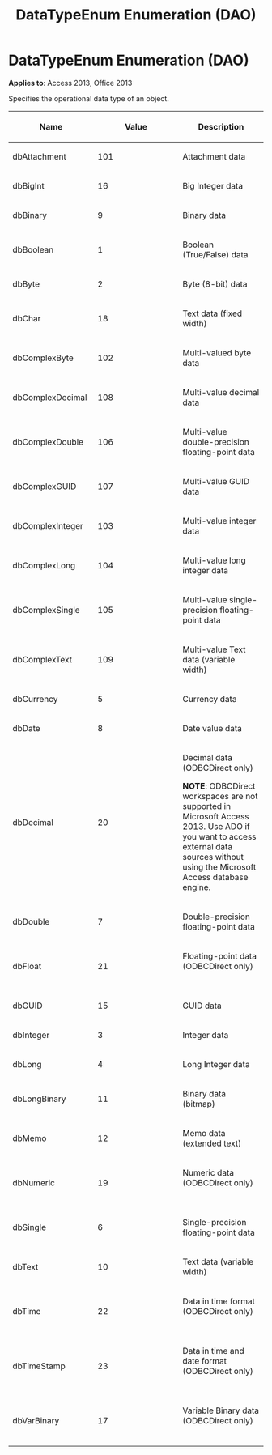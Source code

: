 ﻿---
title: DataTypeEnum Enumeration (DAO)
TOCTitle: DataTypeEnum Enumeration
ms:assetid: 59ead483-52fc-53cd-02e6-084814f961ac
ms:mtpsurl: https://msdn.microsoft.com/library/Ff194420(v=office.15)
ms:contentKeyID: 48545028
ms.date: 09/18/2015
mtps_version: v=office.15
---

# DataTypeEnum Enumeration (DAO)


**Applies to**: Access 2013, Office 2013

Specifies the operational data type of an object.

<table>
<colgroup>
<col style="width: 33%" />
<col style="width: 33%" />
<col style="width: 33%" />
</colgroup>
<thead>
<tr class="header">
<th><p>Name</p></th>
<th><p>Value</p></th>
<th><p>Description</p></th>
</tr>
</thead>
<tbody>
<tr class="odd">
<td><p>dbAttachment</p></td>
<td><p>101</p></td>
<td><p>Attachment data</p></td>
</tr>
<tr class="even">
<td><p>dbBigInt</p></td>
<td><p>16</p></td>
<td><p>Big Integer data</p></td>
</tr>
<tr class="odd">
<td><p>dbBinary</p></td>
<td><p>9</p></td>
<td><p>Binary data</p></td>
</tr>
<tr class="even">
<td><p>dbBoolean</p></td>
<td><p>1</p></td>
<td><p>Boolean (True/False) data</p></td>
</tr>
<tr class="odd">
<td><p>dbByte</p></td>
<td><p>2</p></td>
<td><p>Byte (8-bit) data</p></td>
</tr>
<tr class="even">
<td><p>dbChar</p></td>
<td><p>18</p></td>
<td><p>Text data (fixed width)</p></td>
</tr>
<tr class="odd">
<td><p>dbComplexByte</p></td>
<td><p>102</p></td>
<td><p>Multi-valued byte data</p></td>
</tr>
<tr class="even">
<td><p>dbComplexDecimal</p></td>
<td><p>108</p></td>
<td><p>Multi-value decimal data</p></td>
</tr>
<tr class="odd">
<td><p>dbComplexDouble</p></td>
<td><p>106</p></td>
<td><p>Multi-value double-precision floating-point data</p></td>
</tr>
<tr class="even">
<td><p>dbComplexGUID</p></td>
<td><p>107</p></td>
<td><p>Multi-value GUID data</p></td>
</tr>
<tr class="odd">
<td><p>dbComplexInteger</p></td>
<td><p>103</p></td>
<td><p>Multi-value integer data</p></td>
</tr>
<tr class="even">
<td><p>dbComplexLong</p></td>
<td><p>104</p></td>
<td><p>Multi-value long integer data</p></td>
</tr>
<tr class="odd">
<td><p>dbComplexSingle</p></td>
<td><p>105</p></td>
<td><p>Multi-value single-precision floating-point data</p></td>
</tr>
<tr class="even">
<td><p>dbComplexText</p></td>
<td><p>109</p></td>
<td><p>Multi-value Text data (variable width)</p></td>
</tr>
<tr class="odd">
<td><p>dbCurrency</p></td>
<td><p>5</p></td>
<td><p>Currency data</p></td>
</tr>
<tr class="even">
<td><p>dbDate</p></td>
<td><p>8</p></td>
<td><p>Date value data</p></td>
</tr>
<tr class="odd">
<td><p>dbDecimal</p></td>
<td><p>20</p></td>
<td><p>Decimal data (ODBCDirect only)</p><p><strong>NOTE</strong>: ODBCDirect workspaces are not supported in Microsoft Access 2013. Use ADO if you want to access external data sources without using the Microsoft Access database engine.</p>
</td>
</tr>
<tr class="even">
<td><p>dbDouble</p></td>
<td><p>7</p></td>
<td><p>Double-precision floating-point data</p></td>
</tr>
<tr class="odd">
<td><p>dbFloat</p></td>
<td><p>21</p></td>
<td><p>Floating-point data (ODBCDirect only)</p>

<br/>


</td>
</tr>
<tr class="even">
<td><p>dbGUID</p></td>
<td><p>15</p></td>
<td><p>GUID data</p></td>
</tr>
<tr class="odd">
<td><p>dbInteger</p></td>
<td><p>3</p></td>
<td><p>Integer data</p></td>
</tr>
<tr class="even">
<td><p>dbLong</p></td>
<td><p>4</p></td>
<td><p>Long Integer data</p></td>
</tr>
<tr class="odd">
<td><p>dbLongBinary</p></td>
<td><p>11</p></td>
<td><p>Binary data (bitmap)</p></td>
</tr>
<tr class="even">
<td><p>dbMemo</p></td>
<td><p>12</p></td>
<td><p>Memo data (extended text)</p></td>
</tr>
<tr class="odd">
<td><p>dbNumeric</p></td>
<td><p>19</p></td>
<td><p>Numeric data (ODBCDirect only)</p>

<br/>


</td>
</tr>
<tr class="even">
<td><p>dbSingle</p></td>
<td><p>6</p></td>
<td><p>Single-precision floating-point data</p></td>
</tr>
<tr class="odd">
<td><p>dbText</p></td>
<td><p>10</p></td>
<td><p>Text data (variable width)</p></td>
</tr>
<tr class="even">
<td><p>dbTime</p></td>
<td><p>22</p></td>
<td><p>Data in time format (ODBCDirect only)</p>

<br/>


</td>
</tr>
<tr class="odd">
<td><p>dbTimeStamp</p></td>
<td><p>23</p></td>
<td><p>Data in time and date format (ODBCDirect only)</p>

<br/>


</td>
</tr>
<tr class="even">
<td><p>dbVarBinary</p></td>
<td><p>17</p></td>
<td><p>Variable Binary data (ODBCDirect only)</p>

<br/>


</td>
</tr>
</tbody>
</table>

